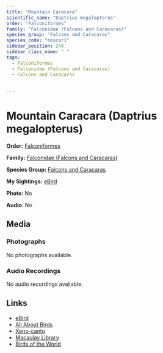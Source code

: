 ```yaml
---
title: "Mountain Caracara"
scientific_name: "Daptrius megalopterus"
order: "Falconiformes"
family: "Falconidae (Falcons and Caracaras)"
species_group: "Falcons and Caracaras"
species_code: "moucar1"
sidebar_position: 240
sidebar_class_name: " "
tags: 
  - Falconiformes
  - Falconidae (Falcons and Caracaras)
  - Falcons and Caracaras
  
  
---
```


# Mountain Caracara (Daptrius megalopterus)

**Order:** [Falconiformes](/tags/falconiformes)

**Family:** [Falconidae (Falcons and Caracaras)](/tags/falconidae-falcons-and-caracaras)

**Species Group:** [Falcons and Caracaras](/tags/falcons-and-caracaras)

**My Sightings:** [eBird](https://ebird.org/lifelist?r=world&time=life&spp=moucar1)

**Photo**: No 

**Audio**: No

## Media
### Photographs
No photographs available.

### Audio Recordings
No audio recordings available.

## Links
* [eBird](https://ebird.org/species/moucar1) 
* [All About Birds](https://www.allaboutbirds.org/guide/moucar1) 
* [Xeno-canto](https://www.xeno-canto.org/species/daptrius-megalopterus) 
* [Macaulay Library](https://search.macaulaylibrary.org/catalog?taxonCode=moucar1&sort=rating_rank_desc)
* [Birds of the World](https://birdsoftheworld.org/bow/species/moucar1)

